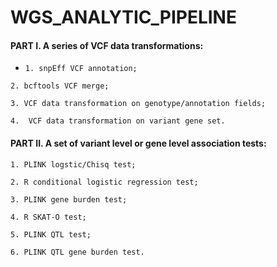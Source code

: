 # WGS_ANALYTIC_PIPELINE 
 
 
  
#### PART I. A series of VCF data transformations:



* `1. snpEff VCF annotation;`

`2. bcftools VCF merge;`

`3. VCF data transformation on genotype/annotation fields;`

`4.  VCF data transformation on variant gene set.`

#### PART II. A set of variant level or gene level association tests:




`1. PLINK logstic/Chisq test;`

`2. R conditional logistic regression test;`

`3. PLINK gene burden test;`

`4. R SKAT-O test;`

`5. PLINK QTL test;`

`6. PLINK QTL gene burden test.`
